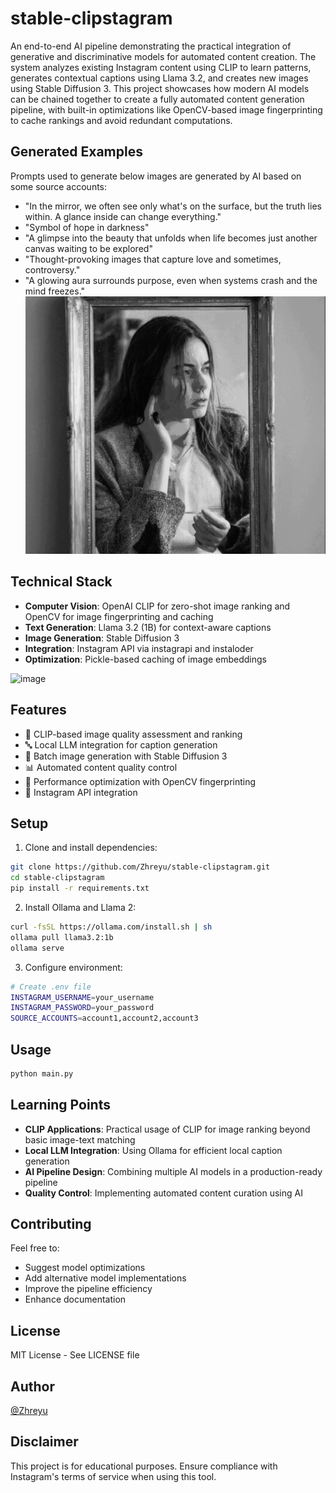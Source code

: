 # stable-clipstagram

An end-to-end AI pipeline demonstrating the practical integration of generative and discriminative models for automated content creation. The system analyzes existing Instagram content using CLIP to learn patterns, generates contextual captions using Llama 3.2, and creates new images using Stable Diffusion 3. This project showcases how modern AI models can be chained together to create a fully automated content generation pipeline, with built-in optimizations like OpenCV-based image fingerprinting to cache rankings and avoid redundant computations.

## Generated Examples
Prompts used to generate below images are generated by AI based on some source accounts:

- "In the mirror, we often see only what's on the surface, but the truth lies within. A glance inside can change everything."
- "Symbol of hope in darkness"
- "A glimpse into the beauty that unfolds when life becomes just another canvas waiting to be explored"
- "Thought-provoking images that capture love and sometimes, controversy."
- "A glowing aura surrounds purpose, even when systems crash and the mind freezes."
![Generated Content](posted_images/examples.gif)

## Technical Stack

- **Computer Vision**: OpenAI CLIP for zero-shot image ranking and OpenCV for image fingerprinting and caching
- **Text Generation**: Llama 3.2 (1B) for context-aware captions
- **Image Generation**: Stable Diffusion 3
- **Integration**: Instagram API via instagrapi and instaloder
- **Optimization**: Pickle-based caching of image embeddings

![image](https://github.com/user-attachments/assets/1628deee-c9d7-49de-8f6e-a4931fde13f1)


## Features

- 🤖 CLIP-based image quality assessment and ranking
- 🔤 Local LLM integration for caption generation
- 🎨 Batch image generation with Stable Diffusion 3
- 📊 Automated content quality control
- 💨 Performance optimization with OpenCV fingerprinting
- 📱 Instagram API integration


## Setup

1. Clone and install dependencies:
```bash
git clone https://github.com/Zhreyu/stable-clipstagram.git
cd stable-clipstagram
pip install -r requirements.txt
```

2. Install Ollama and Llama 2:
```bash
curl -fsSL https://ollama.com/install.sh | sh
ollama pull llama3.2:1b
ollama serve
```

3. Configure environment:
```bash
# Create .env file
INSTAGRAM_USERNAME=your_username
INSTAGRAM_PASSWORD=your_password
SOURCE_ACCOUNTS=account1,account2,account3
```

## Usage

```bash
python main.py
```

## Learning Points

- **CLIP Applications**: Practical usage of CLIP for image ranking beyond basic image-text matching
- **Local LLM Integration**: Using Ollama for efficient local caption generation
- **AI Pipeline Design**: Combining multiple AI models in a production-ready pipeline
- **Quality Control**: Implementing automated content curation using AI

## Contributing

Feel free to:
- Suggest model optimizations
- Add alternative model implementations
- Improve the pipeline efficiency
- Enhance documentation

## License

MIT License - See LICENSE file

## Author

[@Zhreyu](https://github.com/Zhreyu)

## Disclaimer

This project is for educational purposes. Ensure compliance with Instagram's terms of service when using this tool.


